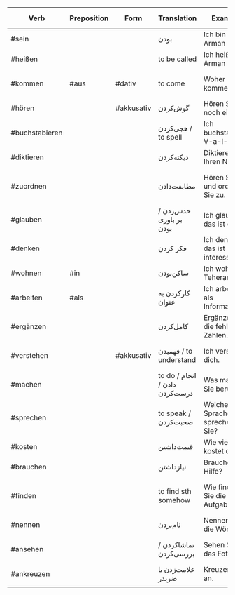 
| Verb           | Preposition | Form       | Translation                    | Example                            | Example Translation                | Tags           |
| -------------- | ----------- | ---------- | ------------------------------ | ---------------------------------- | ---------------------------------- | -------------- |
| #sein          |             |            | بودن                           | Ich bin Arman                      | I'm Arman                          | #معرفی         |
| #heißen        |             |            | to be called                   | Ich heiße Arman                    | I'm called Arman.                  | #معرفی         |
| #kommen        | #aus        | #dativ     | to come                        | Woher kommen Sie?                  | Where do you come from?            | #معرفی         |
| #hören         |             | #akkusativ | گوش‌کردن                       | Hören Sie noch einmal.             | یک بار دیگه گوش کنید.              |                |
| #buchstabieren |             |            | هجی‌کردن / to spell            | Ich buchstabiere: V-a-l-...        | من هجی میکنم                       | #معرفی         |
| #diktieren     |             |            | دیکته‌کردن                     | Diktieren Sie Ihren Namen.         | اسامی‌تون رو بنویسید.              | #نوشتن         |
| #zuordnen      |             |            | مطابقت‌دادن                    | Hören Sie und ordnen Sie zu.       | گوش کنید و (موارد را) مطابقت دهید. | #جداشدنی       |
| #glauben       |             |            | حدس‌زدن / بر باوری بودن        | Ich glaube, das ist ein P.         | من حدس میزنم اون یک پی هست.        | #اظهارنظر      |
| #denken        |             |            | فکر کردن                       | Ich denke, das ist interessant.    | من فکر میکنم اون جذابه.            | #اظهارنظر      |
| #wohnen        | #in         |            | ساکن‌بودن                      | Ich wohne in Teheran.              | من ساکن تهران هستم.                | #سکونت #مکان   |
| #arbeiten      | #als        |            | کارکردن به عنوان               | Ich arbeite als Informatiker.      | I work as a computer scientist.    | #شغل #کار      |
| #ergänzen      |             |            | کامل‌کردن                      | Ergänzen Sie die fehlenden Zahlen. | Fill in the missing numbers.       |                |
| #verstehen     |             | #akkusativ | فهمیدن / to understand         | Ich verstehe dich.                 | I understand you.                  |                |
| #machen        |             |            | to do / انجام دادن / درست‌کردن | Was machen Sie beruflich?          | What's your job?                   |                |
| #sprechen      |             |            | to speak / صحبت‌کردن           | Welche Sprachen sprechen Sie?      | Which languages do you speak?      | #معرفی #زبان   |
| #kosten        |             |            | قیمت‌داشتن                     | Wie viel kostet das?               | اون قیمتش چقدره؟                   | #خرید #پول     |
| #brauchen      |             |            | نیازداشتن                      | Brauchen Sie Hilfe?                | کمک نیاز دارید؟                    |                |
| #finden        |             |            | to find sth somehow            | Wie finden Sie die Aufgabe?        | How do you find the exercise?      | #اظهارنظر      |
| #nennen        |             |            | نام‌بردن                       | Nennen Sie die Wörter.             | کلمه‌ها رو نام ببرید.              |                |
| #ansehen       |             |            | تماشاکردن / بررسی‌کردن         | Sehen Sie das Foto an.             | اون تصویر رو نگاه کنید (با دقت).   | #جداشدنی #دیدن |
| #ankreuzen     |             |            | علامت‌زدن با ضربدر             | Kreuzen Sie an.                    | ضربدر بزنید.                       | #جداشدنی       |
|                |             |            |                                |                                    |                                    |                |
